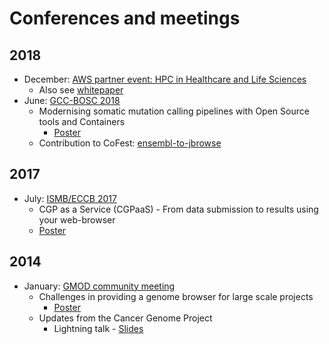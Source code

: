 # Conferences and meetings

## 2018

* December: [AWS partner event: HPC in Healthcare and Life Sciences](https://www.ellexus.com/aws-partner/)
    * Also see [whitepaper](https://www.ellexus.com/whitepaper-accelerating-wellcome-sanger-institutes-cloud-based-genomics-pipelines-through-i-o-profiling/)
* June: [GCC-BOSC 2018](https://gccbosc2018.sched.com/)
    * Modernising somatic mutation calling pipelines with Open Source tools and Containers
        * [Poster](https://drive.google.com/file/d/1GtHBB2A5U32bfjRMTj-gaTmfeLvgIUa9/view?usp=sharing)
    * Contribution to CoFest: [ensembl-to-jbrowse](https://github.com/GMOD/ensembl-to-jbrowse)

## 2017

* July: [ISMB/ECCB 2017](https://www.iscb.org/ismbeccb2017)
    * CGP as a Service (CGPaaS) - From data submission to results using your web-browser
    * [Poster](https://drive.google.com/file/d/1nJTzpPHKKxcFlBTT9hFmftQGcfuyisfr/view?usp=sharing)

## 2014

* January: [GMOD community meeting](http://gmod.org/wiki/Jan_2014_GMOD_Meeting)
    * Challenges in providing a genome browser for large scale projects
        * [Poster](https://drive.google.com/file/d/1SJnSnMVVcmyn35DV4XevCtfUF_-RhpAn/view?usp=sharing)
    * Updates from the Cancer Genome Project
        * Lightning talk - [Slides](http://gmod.org/mediawiki/images/e/e4/2014_CGP_updates.pdf)

